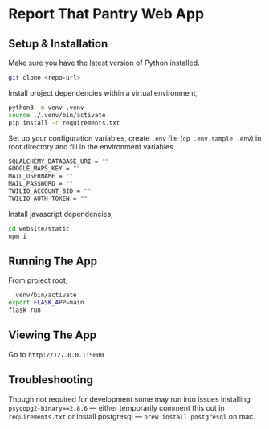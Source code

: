 # Report That Pantry Web App

## Setup & Installation

Make sure you have the latest version of Python installed.

```bash
git clone <repo-url>
```

Install project dependencies within a virtual environment,

```bash
python3 -m venv .venv
source ./.venv/bin/activate
pip install -r requirements.txt
```

Set up your configuration variables, create `.env` file (`cp .env.sample .env`) in root directory and fill in the environment variables.

```bash
SQLALCHEMY_DATABASE_URI = ""
GOOGLE_MAPS_KEY = ""
MAIL_USERNAME = ""
MAIL_PASSWORD = ""
TWILIO_ACCOUNT_SID = ""
TWILIO_AUTH_TOKEN = ""
```

Install javascript dependencies,

```bash
cd website/static
npm i
```

## Running The App

From project root,

```bash
. venv/bin/activate
export FLASK_APP=main
flask run
```

## Viewing The App

Go to `http://127.0.0.1:5000`

## Troubleshooting

Though not required for development some may run into issues installing `psycopg2-binary==2.8.6` — either temporarily comment this out in `requirements.txt` or install postgresql — `brew install postgresql` on mac.